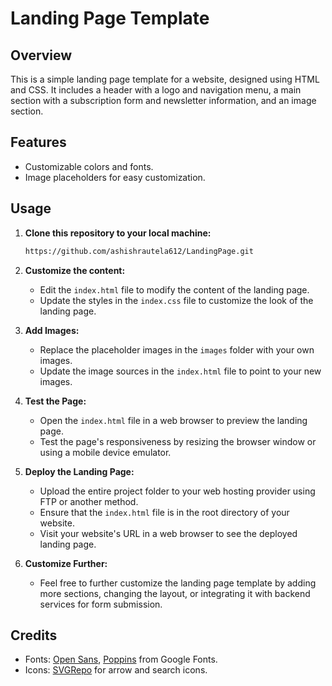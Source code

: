 # Landing Page Template

## Overview

This is a simple landing page template for a website, designed using HTML and CSS. It includes a header with a logo and navigation menu, a main section with a subscription form and newsletter information, and an image section.

## Features

- Customizable colors and fonts.
- Image placeholders for easy customization.

## Usage

1. **Clone this repository to your local machine:**
    ```sh
    https://github.com/ashishrautela612/LandingPage.git
    ```

2. **Customize the content:**
    - Edit the `index.html` file to modify the content of the landing page.
    - Update the styles in the `index.css` file to customize the look of the landing page.

3. **Add Images:**
    - Replace the placeholder images in the `images` folder with your own images.
    - Update the image sources in the `index.html` file to point to your new images.

4. **Test the Page:**
    - Open the `index.html` file in a web browser to preview the landing page.
    - Test the page's responsiveness by resizing the browser window or using a mobile device emulator.

5. **Deploy the Landing Page:**
    - Upload the entire project folder to your web hosting provider using FTP or another method.
    - Ensure that the `index.html` file is in the root directory of your website.
    - Visit your website's URL in a web browser to see the deployed landing page.

6. **Customize Further:**
    - Feel free to further customize the landing page template by adding more sections, changing the layout, or integrating it with backend services for form submission.

## Credits

- Fonts: [Open Sans](https://fonts.google.com/specimen/Open+Sans), [Poppins](https://fonts.google.com/specimen/Poppins) from Google Fonts.
- Icons: [SVGRepo](https://www.svgrepo.com/) for arrow and search icons.

